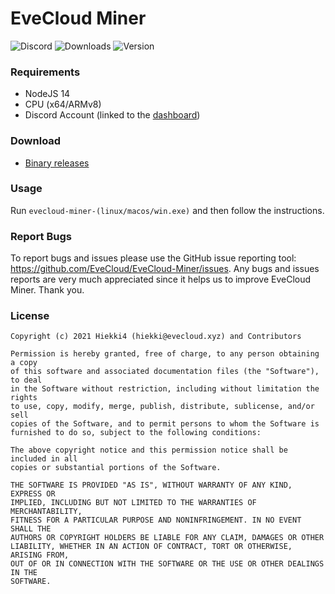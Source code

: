 # EveCloud Miner
![Discord](https://img.shields.io/discord/801148733902553158?style=for-the-badge) ![Downloads](https://img.shields.io/github/downloads/evecloud/evecloud-miner/total?style=for-the-badge) ![Version](https://img.shields.io/github/package-json/v/evecloud/evecloud-miner?style=for-the-badge)
### Requirements

- NodeJS 14
- CPU (x64/ARMv8)
- Discord Account (linked to the [dashboard](https://dash.evecloud.xyz/profile))

### Download

- [Binary releases](https://github.com/EveCloud/EveCloud-Miner/releases)

### Usage 

Run ```evecloud-miner-(linux/macos/win.exe)``` and then follow the instructions.

### Report Bugs

To report bugs and issues please use the GitHub issue reporting tool: https://github.com/EveCloud/EveCloud-Miner/issues. Any bugs and issues reports are very much appreciated since it helps us to improve EveCloud Miner. Thank you.

### License
```
Copyright (c) 2021 Hiekki4 (hiekki@evecloud.xyz) and Contributors

Permission is hereby granted, free of charge, to any person obtaining a copy
of this software and associated documentation files (the "Software"), to deal
in the Software without restriction, including without limitation the rights
to use, copy, modify, merge, publish, distribute, sublicense, and/or sell
copies of the Software, and to permit persons to whom the Software is
furnished to do so, subject to the following conditions:

The above copyright notice and this permission notice shall be included in all
copies or substantial portions of the Software.

THE SOFTWARE IS PROVIDED "AS IS", WITHOUT WARRANTY OF ANY KIND, EXPRESS OR
IMPLIED, INCLUDING BUT NOT LIMITED TO THE WARRANTIES OF MERCHANTABILITY,
FITNESS FOR A PARTICULAR PURPOSE AND NONINFRINGEMENT. IN NO EVENT SHALL THE
AUTHORS OR COPYRIGHT HOLDERS BE LIABLE FOR ANY CLAIM, DAMAGES OR OTHER
LIABILITY, WHETHER IN AN ACTION OF CONTRACT, TORT OR OTHERWISE, ARISING FROM,
OUT OF OR IN CONNECTION WITH THE SOFTWARE OR THE USE OR OTHER DEALINGS IN THE
SOFTWARE.
```